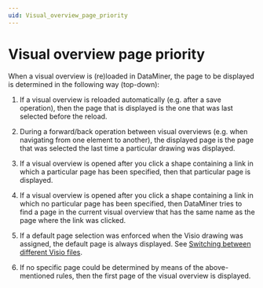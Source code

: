 ```yaml
---
uid: Visual_overview_page_priority
---
```


# Visual overview page priority

When a visual overview is (re)loaded in DataMiner, the page to be displayed is determined in the following way (top-down):

1. If a visual overview is reloaded automatically (e.g. after a save operation), then the page that is displayed is the one that was last selected before the reload.

2. During a forward/back operation between visual overviews (e.g. when navigating from one element to another), the displayed page is the page that was selected the last time a particular drawing was displayed.

3. If a visual overview is opened after you click a shape containing a link in which a particular page has been specified, then that particular page is displayed.

4. If a visual overview is opened after you click a shape containing a link in which no particular page has been specified, then DataMiner tries to find a page in the current visual overview that has the same name as the page where the link was clicked.

5. If a default page selection was enforced when the Visio drawing was assigned, the default page is always displayed. See [Switching between different Visio files](xref:Managing_Visio_files_linked_to_protocols#switching-between-different-visio-files).

6. If no specific page could be determined by means of the above-mentioned rules, then the first page of the visual overview is displayed.
